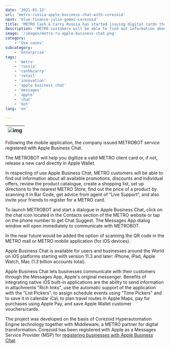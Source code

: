 ```yaml
---
date: '2021-01-13'
url: 'metro-russia-apple-business-chat-with-corezoid'
next: 'blue-finance-julio-gomez-corezoid'
title: 'METRO Cash & Carry Russia has started issuing digital cards through METROBOT using Apple Business Chat'
description: 'METRO customers will be able to find out information about all available promotions, discounts and individual offers, review the product catalogue, create a shopping list...'
image: '/images/metro-ru-apple-business-chat.png'
category:
    - 'Use cases'
subcategory:
	- 'Enterprise'
tags:
    - 'metro'
    - 'russia'
    - 'cash&carry'
    - 'retail'
    - 'innovation'
    - 'apple business chat'
    - 'messages'
    - 'apple'
    - 'chat'
    - 'bot'
lang: 'en'  

---
```


| ![img](/images/metro-ru-apple-business-chat.png) |
| :---: |

Following the mobile application, the company issued METROBOT service registered with Apple Business Chat.

The METROBOT will help you digitize a valid METRO client card or, if not, release a new card directly in Apple Wallet.

In respecting of use Apple Business Chat, METRO customers will be able to find out information about all available promotions, discounts and individual offers, review the product catalogue, create a shopping list, set up directions to the nearest METRO Store, find out the price of a product by scanning it in Bar Code, get advice from agent of “Live Support”, and also invite your friends to register for a METRO card.

To launch METROBOT and start a dialogue in Apple Business Chat, click on the chat icon located in the Contacts section of the METRO website or tap on the phone number to get Chat Suggest. The Messages App dialog window will open immediately to communicate with METROBOT.

In the near future would be added the option of scanning the QR code in the METRO mall or METRO mobile application (for iOS devices).

Apple Business Chat is available for users and businesses around the World on iOS platforms starting with version 11.3 and later: iPhone, iPad, Apple Watch, Mac (1.3 billion accounts total).

Apple Business Chat lets businesses communicate with their customers through the Messages App, Apple's original messenger. Benefits of integrating native iOS built-in applications are the ability to send information in attachments "Rich links", use the automatic support of the application with the "List Pickers", to assign schedule events using "Time Pickers" and to save it in calendar iCal, to plan travel routes in Apple Maps, pay for purchases using Apple Pay, and save Apple Wallet customer vouchers/cards.

The project was developed on the basis of Corezoid Hyperautomation Engine technology together with Middleware, a METRO partner for digital transformation. Corezoid has been registered with Apple as a Messages Service Provider (MSP) for [registering businesses with Apple Business Chat](https://register.apple.com/business-chat).
